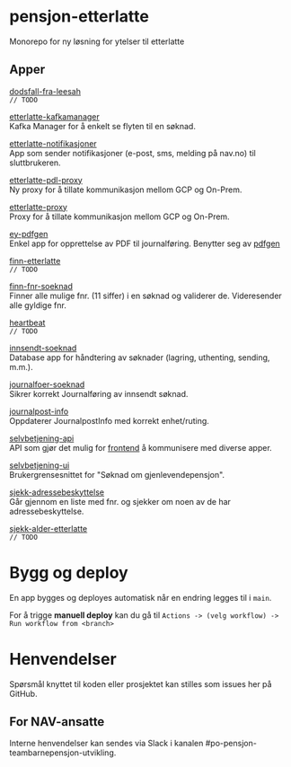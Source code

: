 # pensjon-etterlatte

Monorepo for ny løsning for ytelser til etterlatte


## Apper

[dodsfall-fra-leesah](apps/dodsfall-fra-leesah) \
`// TODO`

[etterlatte-kafkamanager](apps/etterlatte-kafkamanager) \
Kafka Manager for å enkelt se flyten til en søknad.

[etterlatte-notifikasjoner](apps/etterlatte-notifikasjoner) \
App som sender notifikasjoner (e-post, sms, melding på nav.no) til sluttbrukeren.

[etterlatte-pdl-proxy](apps/etterlatte-pdl-proxy) \
Ny proxy for å tillate kommunikasjon mellom GCP og On-Prem.

[etterlatte-proxy](apps/etterlatte-proxy) \
Proxy for å tillate kommunikasjon mellom GCP og On-Prem.

[ey-pdfgen](apps/ey-pdfgen) \
Enkel app for opprettelse av PDF til journalføring. Benytter seg av [pdfgen](https://github.com/navikt/pdfgen)

[finn-etterlatte](apps/finn-etterlatte) \
`// TODO`

[finn-fnr-soeknad](apps/finn-fnr-soeknad) \
Finner alle mulige fnr. (11 siffer) i en søknad og validerer de. Videresender alle gyldige fnr.  

[heartbeat](apps/heartbeat) \
`// TODO`

[innsendt-soeknad](apps/innsendt-soeknad) \
Database app for håndtering av søknader (lagring, uthenting, sending, m.m.).

[journalfoer-soeknad](apps/journalfoer-soeknad) \
Sikrer korrekt Journalføring av innsendt søknad.

[journalpost-info](apps/journalpost-info) \
Oppdaterer JournalpostInfo med korrekt enhet/ruting.

[selvbetjening-api](apps/selvbetjening-api) \
API som gjør det mulig for [frontend](apps/selvbetjening-ui) å kommunisere med diverse apper. 

[selvbetjening-ui](apps/selvbetjening-ui) \
Brukergrensesnittet for "Søknad om gjenlevendepensjon".

[sjekk-adressebeskyttelse](apps/sjekk-adressebeskyttelse) \
Går gjennom en liste med fnr. og sjekker om noen av de har adressebeskyttelse. 

[sjekk-alder-etterlatte](apps/sjekk-alder-etterlatte) \
`// TODO`

# Bygg og deploy

En app bygges og deployes automatisk når en endring legges til i `main`. 

For å trigge **manuell deploy** kan du gå til `Actions -> (velg workflow) -> Run workflow from <branch>`


# Henvendelser

Spørsmål knyttet til koden eller prosjektet kan stilles som issues her på GitHub.


## For NAV-ansatte

Interne henvendelser kan sendes via Slack i kanalen #po-pensjon-teambarnepensjon-utvikling.


